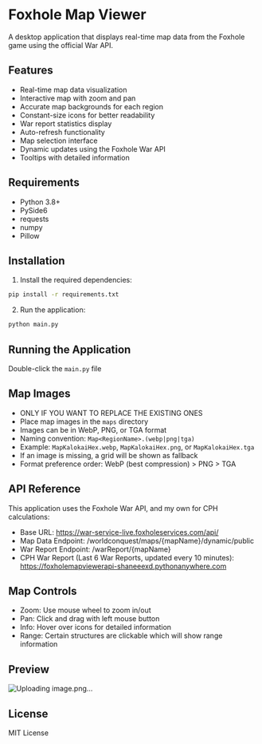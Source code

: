 # Foxhole Map Viewer

A desktop application that displays real-time map data from the Foxhole game using the official War API.

## Features
- Real-time map data visualization
- Interactive map with zoom and pan
- Accurate map backgrounds for each region
- Constant-size icons for better readability
- War report statistics display
- Auto-refresh functionality
- Map selection interface
- Dynamic updates using the Foxhole War API
- Tooltips with detailed information

## Requirements
- Python 3.8+
- PySide6
- requests
- numpy
- Pillow

## Installation
1. Install the required dependencies:
```bash
pip install -r requirements.txt
```

2. Run the application:
```bash
python main.py
```

## Running the Application
Double-click the `main.py` file


## Map Images
- ONLY IF YOU WANT TO REPLACE THE EXISTING ONES
- Place map images in the `maps` directory
- Images can be in WebP, PNG, or TGA format
- Naming convention: `Map<RegionName>.(webp|png|tga)`
- Example: `MapKalokaiHex.webp`, `MapKalokaiHex.png`, or `MapKalokaiHex.tga`
- If an image is missing, a grid will be shown as fallback
- Format preference order: WebP (best compression) > PNG > TGA

## API Reference
This application uses the Foxhole War API, and my own for CPH calculations:
- Base URL: https://war-service-live.foxholeservices.com/api/
- Map Data Endpoint: /worldconquest/maps/{mapName}/dynamic/public
- War Report Endpoint: /warReport/{mapName}
- CPH War Report (Last 6 War Reports, updated every 10 minutes): https://foxholemapviewerapi-shaneeexd.pythonanywhere.com

## Map Controls
- Zoom: Use mouse wheel to zoom in/out
- Pan: Click and drag with left mouse button
- Info: Hover over icons for detailed information
- Range: Certain structures are clickable which will show range information

## Preview

![Uploading image.png…]()

## License
MIT License
